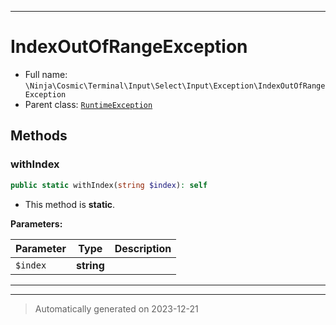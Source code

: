 ***

# IndexOutOfRangeException





* Full name: `\Ninja\Cosmic\Terminal\Input\Select\Input\Exception\IndexOutOfRangeException`
* Parent class: [`RuntimeException`](../../../../../../../RuntimeException.md)




## Methods


### withIndex



```php
public static withIndex(string $index): self
```



* This method is **static**.




**Parameters:**

| Parameter | Type | Description |
|-----------|------|-------------|
| `$index` | **string** |  |





***


***
> Automatically generated on 2023-12-21
